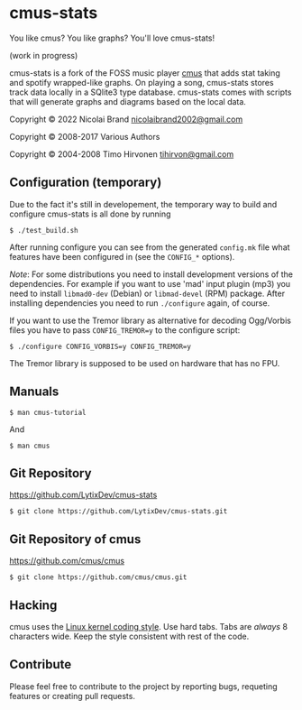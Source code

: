 cmus-stats 
=======================

You like cmus? You like graphs? You'll love cmus-stats!

(work in progress)

cmus-stats is a fork of the FOSS music player <a href="https://github.com/cmus/cmus">cmus</a> that adds stat taking and spotify wrapped-like graphs. On playing a song, cmus-stats stores track data locally in a SQlite3 type database. cmus-stats comes with scripts that will generate graphs and diagrams based on the local data.

Copyright © 2022 Nicolai Brand <nicolaibrand2002@gmail.com>

Copyright © 2008-2017 Various Authors

Copyright © 2004-2008 Timo Hirvonen <tihirvon@gmail.com>


Configuration (temporary)
-------------

Due to the fact it's still in developement, the temporary way to build and configure cmus-stats is all done by running

    $ ./test_build.sh

After running configure you can see from the generated `config.mk` file
what features have been configured in (see the `CONFIG_*` options).

*Note*: For some distributions you need to install development versions
of the dependencies.  For example if you want to use 'mad' input plugin
(mp3) you need to install `libmad0-dev` (Debian) or `libmad-devel` (RPM)
package. After installing dependencies you need to run `./configure`
again, of course.

If you want to use the Tremor library as alternative for decoding
Ogg/Vorbis files you have to pass `CONFIG_TREMOR=y` to the configure
script:

    $ ./configure CONFIG_VORBIS=y CONFIG_TREMOR=y

The Tremor library is supposed to be used on hardware that has no FPU.


Manuals
-------

    $ man cmus-tutorial

And

    $ man cmus


Git Repository
--------------

https://github.com/LytixDev/cmus-stats

    $ git clone https://github.com/LytixDev/cmus-stats.git
    

Git Repository of cmus
--------------

https://github.com/cmus/cmus

    $ git clone https://github.com/cmus/cmus.git


Hacking
-------

cmus uses the [Linux kernel coding style](https://www.kernel.org/doc/html/latest/process/coding-style.html).
Use hard tabs.  Tabs are _always_ 8 characters wide.  Keep the style consistent with rest of the
code.


Contribute
-------

Please feel free to contribute to the project by reporting bugs, requeting features or creating pull requests.
